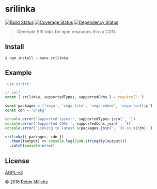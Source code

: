 # srilinka
[![Build Status](https://travis-ci.org/millette/srilinka.svg?branch=master)](https://travis-ci.org/millette/srilinka)
[![Coverage Status](https://coveralls.io/repos/github/millette/srilinka/badge.svg?branch=master)](https://coveralls.io/github/millette/srilinka?branch=master)
[![Dependency Status](https://gemnasium.com/badges/github.com/millette/srilinka.svg)](https://gemnasium.com/github.com/millette/srilinka)
> Generate SRI links for npm resources thru a CDN.

## Install
```
$ npm install --save srilinka
```

## Example
```js
'use strict'

// self
const { srilinka, supportedTypes, supportedCdns } = require('.')

const packages = ['vega', 'vega-lite', 'vega-embed', 'vega-tooltip']
const cdn = 'unpkg'

console.error('Supported types:', supportedTypes.join(', '))
console.error('Supported CDNs:', supportedCdns.join(', '))
console.error(`Linking to latest ${packages.join(', ')} on ${cdn}.`)

srilinka({ packages, cdn })
  .then((output) => console.log(JSON.stringify(output)))
  .catch(console.error)
```

## License
[AGPL-v3][]

© 2018 [Robin Millette](http://robin.millette.info)

[AGPL-v3]: LICENSE.md
